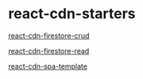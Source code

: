 # react-cdn-starters

[react-cdn-firestore-crud](https://cederdorff.github.io/react-cdn-starters/react-cdn-firestore-crud)

[react-cdn-firestore-read](https://cederdorff.github.io/react-cdn-starters/react-cdn-firestore-crud)

[react-cdn-spa-template](https://cederdorff.github.io/react-cdn-starters/react-cdn-spa-template)



